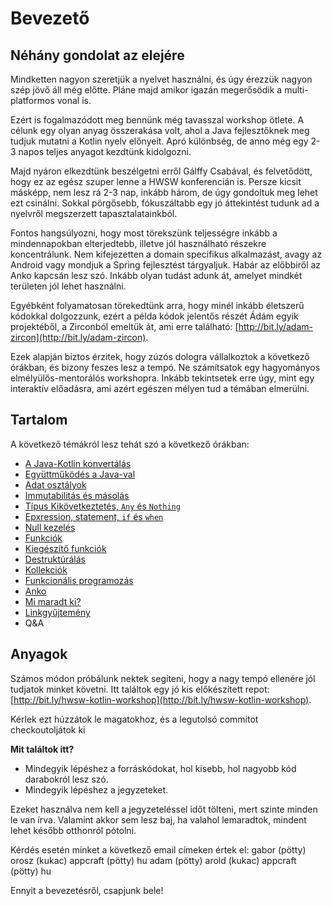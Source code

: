 # Bevezető

## Néhány gondolat az elejére

Mindketten nagyon szeretjük a nyelvet használni, és úgy érezzük nagyon szép jövő áll még előtte. Pláne majd amikor igazán megerősödik a multi-platformos vonal is. 

Ezért is fogalmazódott meg bennünk még tavasszal workshop ötlete. A célunk egy olyan anyag összerakása volt, ahol a Java fejlesztőknek meg tudjuk mutatni a Kotlin nyelv előnyeit. Apró különbség, de anno még egy 2-3 napos teljes anyagot kezdtünk kidolgozni.

Majd nyáron elkezdtünk beszélgetni erről Gálffy Csabával, és felvetődött, hogy ez az egész szuper lenne a HWSW konferencián is. Persze kicsit másképp, nem lesz rá 2-3 nap, inkább három, de úgy gondoltuk meg lehet ezt csinálni. Sokkal pörgősebb, fókuszáltabb egy jó áttekintést tudunk ad a nyelvről megszerzett tapasztalatainkból.

Fontos hangsúlyozni, hogy most törekszünk teljességre inkább a mindennapokban elterjedtebb, illetve jól használható részekre koncentrálunk. Nem kifejezetten a domain specifikus alkalmazást, avagy az Android vagy mondjuk a Spring fejlesztést tárgyaljuk. Habár az előbbiről az Anko kapcsán lesz szó. Inkább olyan tudást adunk át, amelyet mindkét területen jól lehet használni.

Egyébként folyamatosan törekedtünk arra, hogy minél inkább életszerű kódokkal dolgozzunk, ezért a példa kódok jelentős részét Ádám egyik projektéből, a Zirconból emeltük át, ami erre található: [http://bit.ly/adam-zircon](http://bit.ly/adam-zircon).

Ezek alapján biztos érzitek, hogy zúzós dologra vállalkoztok a következő órákban, és bizony feszes lesz a tempó. Ne számítsatok egy hagyományos elmélyülős-mentorálós workshopra. Inkább tekintsetek erre úgy, mint egy interaktív előadásra, ami azért egészen mélyen tud a témában elmerülni.

## Tartalom

A következő témákról lesz tehát szó a következő órákban:

- [A Java-Kotlin konvertálás](https://github.com/AppCraft-Projects/appcraft-kotlin-workshop/blob/master/docs/hu/01_convert_from_java.md)
- [Együttműködés a Java-val](https://github.com/AppCraft-Projects/appcraft-kotlin-workshop/blob/master/docs/hu/02_java_interop.md)
- [Adat osztályok](https://github.com/AppCraft-Projects/appcraft-kotlin-workshop/blob/master/docs/hu/03_data_classes.md)
- [Immutabilitás és másolás](https://github.com/AppCraft-Projects/appcraft-kotlin-workshop/blob/master/docs/hu/04_immutability_and_copy.md)
- [Típus Kikövetkeztetés, `Any` és `Nothing`](https://github.com/AppCraft-Projects/appcraft-kotlin-workshop/blob/master/docs/hu/05_type_inference_any_nothing.md)
- [Epxression, statement, `if` és `when`](https://github.com/AppCraft-Projects/appcraft-kotlin-workshop/blob/master/docs/hu/06_expression_statement_if_and_when.md)
- [Null kezelés](https://github.com/AppCraft-Projects/appcraft-kotlin-workshop/blob/master/docs/hu/07_nullability.md)
- [Funkciók](https://github.com/AppCraft-Projects/appcraft-kotlin-workshop/blob/master/docs/hu/08_functions.md)
- [Kiegészítő funkciók](https://github.com/AppCraft-Projects/appcraft-kotlin-workshop/blob/master/docs/hu/09_extension_functions.md)
- [Destruktúrálás](https://github.com/AppCraft-Projects/appcraft-kotlin-workshop/blob/master/docs/hu/10_destructuring.md)
- [Kollekciók](https://github.com/AppCraft-Projects/appcraft-kotlin-workshop/blob/master/docs/hu/11_collections.md)
- [Funkcionális programozás](https://github.com/AppCraft-Projects/appcraft-kotlin-workshop/blob/master/docs/hu/12_functional_programming.md)
- [Anko](https://github.com/AppCraft-Projects/appcraft-kotlin-workshop/blob/master/docs/hu/13_anko.md)
- [Mi maradt ki?](https://github.com/AppCraft-Projects/appcraft-kotlin-workshop/blob/master/docs/hu/14_missing.md)
- [Linkgyűjtemény](https://github.com/AppCraft-Projects/appcraft-kotlin-workshop/blob/master/docs/hu/15_links.md)
- Q&A

## Anyagok

Számos módon próbálunk nektek segíteni, hogy a nagy tempó ellenére jól tudjatok minket követni. Itt találtok egy jó kis előkészített repot: [http://bit.ly/hwsw-kotlin-workshop](http://bit.ly/hwsw-kotlin-workshop). 

Kérlek ezt húzzátok le magatokhoz, és a legutolsó commitot checkoutoljátok ki

**Mit találtok itt?**
- Mindegyik lépéshez a forráskódokat, hol kisebb, hol nagyobb kód darabokról lesz szó.  
- Mindegyik lépéshez a jegyzeteket. 

Ezeket használva nem kell a jegyzeteléssel időt tölteni, mert szinte minden le van írva. Valamint akkor sem lesz baj, ha valahol lemaradtok, mindent lehet később otthonról pótolni.

Kérdés esetén minket a következő email címeken értek el:
gabor (pötty) orosz (kukac) appcraft (pötty) hu
adam (pötty) arold (kukac) appcraft (pötty) hu

Ennyit a bevezetésről, csapjunk bele!
